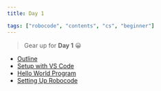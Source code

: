 ```yaml
---
title: Day 1

tags: ["robocode", "contents", "cs", "beginner"]
---
```


> Gear up for **Day 1** 😀
- [Outline](/robocode/Day-1/00_java_intro)
- [Setup with VS Code](/robocode/Day-1/01_setup_vscode)
- [Hello World Program](/robocode/Day-1/02_hello_world)
- [Setting Up Robocode](/robocode/Day-1/03_setting_up)
